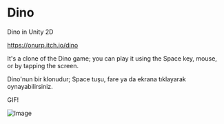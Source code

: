 # Dino

Dino in Unity 2D

https://onurp.itch.io/dino

It's a clone of the Dino game; you can play it using the Space key, mouse, or by tapping the screen.

Dino'nun bir klonudur; Space tuşu, fare ya da ekrana tıklayarak oynayabilirsiniz.

GIF!

![Image](https://github.com/user-attachments/assets/896ef23b-e06f-487f-a3bd-fc08083b405f)

